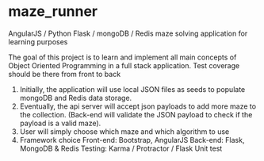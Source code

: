 # maze_runner
AngularJS / Python Flask / mongoDB / Redis maze solving application for learning purposes

The goal of this project is to learn and implement all main concepts of Object Oriented Programming in a full stack application.
Test coverage should be there from front to back

1) Initially, the application will use local JSON files as seeds to populate mongoDB and Redis data storage.
2) Eventually, the api server will accept json payloads to add more maze to the collection. 
(Back-end will validate the JSON payload to check if the payload is a valid maze).
3) User will simply choose which maze and which algorithm to use
4) Framework choice
Front-end: Bootstrap, AngularJS
Back-end: Flask, MongoDB & Redis
Testing: Karma / Protractor / Flask Unit test